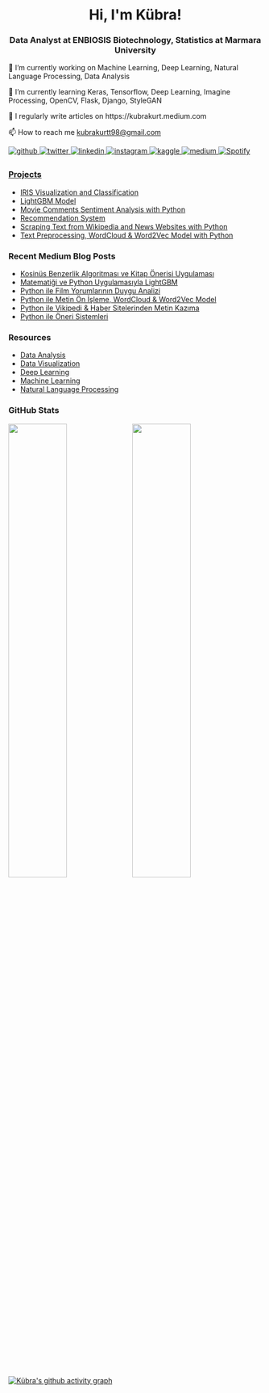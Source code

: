 <h1 align="center"> Hi, I'm Kübra! </h1>

<h3 align="center"> Data Analyst at ENBIOSIS Biotechnology, Statistics at Marmara University </h3>

<p align="left">🔭 I’m currently working on Machine Learning, Deep Learning, Natural Language Processing, Data Analysis</p>
<p align="left">🌱 I’m currently learning Keras, Tensorflow, Deep Learning, Imagine Processing, OpenCV, Flask, Django, StyleGAN</a></p>
<p align="left">📝 I regularly write articles on https://kubrakurt.medium.com</p>
<p align="left">📫 How to reach me <a href = "mailto: kubrakurtt98@gmail.com">kubrakurtt98@gmail.com</a></p>

<div align="left">
   
   <a href="https://github.com/kubrakurt" target="_blank">
      <img src=https://img.shields.io/badge/github-%2324292e.svg?&style=for-the-badge&logo=github&logoColor=white alt=github style="margin-bottom: 5px;" />
   </a>
   <a href="https://twitter.com/kubrakurtk" target="_blank">
      <img src=https://img.shields.io/badge/twitter-%2300acee.svg?&style=for-the-badge&logo=twitter&logoColor=white alt=twitter style="margin-bottom: 5px;" />
   </a>
   <a href="https://linkedin.com/in/kubrakurtk" target="_blank">
      <img src=https://img.shields.io/badge/linkedin-%231E77B5.svg?&style=for-the-badge&logo=linkedin&logoColor=white alt=linkedin style="margin-bottom: 5px;" />
   </a>
   <a href="https://instagram.com/kubrakurtk" target="_blank">
      <img src=https://img.shields.io/badge/instagram-%23000000.svg?&style=for-the-badge&logo=instagram&logoColor=white alt=instagram style="margin-bottom: 5px;" />
   </a>
   <a href="https://www.kaggle.com/kubrakurt" target="_blank">
      <img src=https://img.shields.io/badge/kaggle-%2344BAE8.svg?&style=for-the-badge&logo=kaggle&logoColor=white alt=kaggle style="margin-bottom: 5px;" />
   </a>
   <a href="https://kubrakurt.medium.com" target="_blank">
      <img src=https://img.shields.io/badge/medium-%23292929.svg?&style=for-the-badge&logo=medium&logoColor=white alt=medium style="margin-bottom: 5px;" />
   </a>  
   <a href="https://open.spotify.com/user/kubrakurtk?si=22f4465065de4c36">
      <img src="https://img.shields.io/badge/Spotify-1ED760?&style=for-the-badge&logo=spotify&logoColor=white" alt=Spotify style="margin-bottom: 5px;" />
   
</div>

<h3 align="left">Projects</h3>

- [IRIS Visualization and Classification](https://github.com/kubrakurt/iris_visualization_and_classification)
- [LightGBM Model](https://github.com/kubrakurt/lightgbm_model)
- [Movie Comments Sentiment Analysis with Python](https://github.com/kubrakurt/turkish_movie_sentiment_analysis)   
- [Recommendation System](https://github.com/kubrakurt/recommendation_systems)
- [Scraping Text from Wikipedia and News Websites with Python](https://github.com/kubrakurt/python_text_scraping)
- [Text Preprocessing, WordCloud & Word2Vec Model with Python](https://github.com/kubrakurt/word2vec_model)

<h3 align="left">Recent Medium Blog Posts</h3>
   
- [Kosinüs Benzerlik Algoritması ve Kitap Önerisi Uygulaması](https://medium.com/deeplab-tech/kosinüs-benzerlik-algoritması-ve-kitap-önerileri-5123cf7c54c1)   
- [Matematiği ve Python Uygulamasıyla LightGBM](https://medium.com/kaveai/matematiği-ve-python-uygulamasıyla-lightgbm-hafif-gradyan-artırma-makinesi-18d2f12e7870) 
- [Python ile Film Yorumlarının Duygu Analizi](https://medium.com/deeplab-tech/python-ile-film-yorumlarının-duygu-analizi-250870ee175c) 
- [Python ile Metin Ön İşleme, WordCloud & Word2Vec Model](https://medium.com/deeplab-tech/python-ile-metin-ön-i̇şleme-wordcloud-word2vec-model-87b3e84abdfd)    
- [Python ile Vikipedi & Haber Sitelerinden Metin Kazıma](https://medium.com/deeplab-tech/python-ile-vikipedi-haber-sitelerinden-metin-kazıma-7a64f2e0e3a2) 
- [Python ile Öneri Sistemleri](https://medium.com/kaveai/öneri-sistemleri-recommendation-systems-9c4d981d1750)

<h3 align="left">Resources</h3>
   
- [Data Analysis](https://github.com/kubrakurt/data_analysis_resources)
- [Data Visualization](https://github.com/kubrakurt/data_visualization_resources)
- [Deep Learning](https://github.com/kubrakurt/deep_learning_resources)
- [Machine Learning](https://github.com/kubrakurt/machine_learning_resources)
- [Natural Language Processing](https://github.com/kubrakurt/natural_language_processing_resources)


<h3 align="left">GitHub Stats</h3>

<p align="left">
   <img width="48%" src="https://github-readme-stats.vercel.app/api?username=kubrakurt&show_icons=true&theme=tokyonight" />
   <img width="48%" src="https://github-readme-streak-stats.herokuapp.com/?user=kubrakurt&theme=tokyonight" />
   
   [![Kübra's github activity graph](https://activity-graph.herokuapp.com/graph?username=kubrakurt&theme=react-dark)](https://git.io/kubrakurt)
</p>

